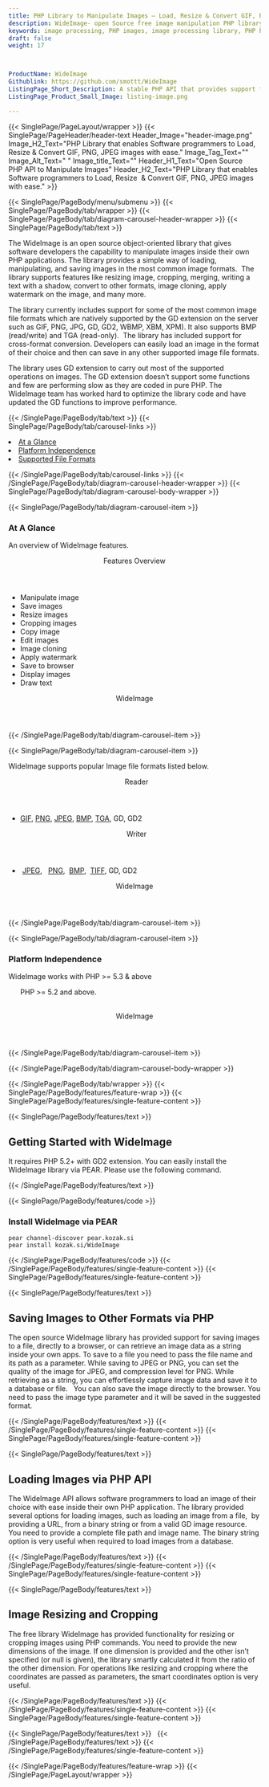 ```yaml
---
title: PHP Library to Manipulate Images – Load, Resize & Convert GIF, PNG, JPEG
description: WideImage- open Source free image manipulation PHP library allows programmers to load, manipulate & save images in GIF, PNG, JPEG, BMP, GD and GD2 formats.
keywords: image processing, PHP images, image processing library, PHP PNG API, PHP JPG, PHP image API, PHP Image creation, Modify images, Image filtering API, PHP  fade image , image filtering  API, image animation, 3d image  rendering, plasma effect, PHP Image Binarization, Display images, Transform images in PHP
draft: false
weight: 17



ProductName: WideImage
Githublink: https://github.com/smottt/WideImage
ListingPage_Short_Description: A stable PHP API that provides support for manipulating image file formats like PNG, JPEG, BMP, TIFF & more..
ListingPage_Product_Small_Image: listing-image.png 

---
```


{{< SinglePage/PageLayout/wrapper >}}
{{< SinglePage/PageHeader/header-text
Header_Image="header-image.png"
Image_H2_Text="PHP Library that enables Software programmers to Load, Resize  & Convert GIF, PNG, JPEG images with ease."
Image_Tag_Text=""
Image_Alt_Text=" "
Image_title_Text=""
Header_H1_Text="Open Source PHP API to Manipulate Images"
Header_H2_Text="PHP Library that enables Software programmers to Load, Resize  & Convert GIF, PNG, JPEG images with ease." >}}

{{< SinglePage/PageBody/menu/submenu >}}
{{< SinglePage/PageBody/tab/wrapper >}}
{{< SinglePage/PageBody/tab/diagram-carousel-header-wrapper >}}
{{< SinglePage/PageBody/tab/text >}}



<p>The WideImage is an open source object-oriented library that gives software developers the capability to manipulate images inside their own PHP applications. The library provides a simple way of loading, manipulating, and saving images in the most common image formats.  The library supports features like resizing image, cropping, merging, writing a text with a shadow, convert to other formats, image cloning, apply watermark on the image, and many more.</p>
<p>The library currently includes support for some of the most common image file formats which are natively supported by the GD extension on the server such as GIF, PNG, JPG, GD, GD2, WBMP, XBM, XPM). It also supports BMP (read/write) and TGA (read-only).  The library has included support for cross-format conversion. Developers can easily load an image in the format of their choice and then can save in any other supported image file formats.</p>
<p>The library uses GD extension to carry out most of the supported operations on images. The GD extension doesn’t support some functions and few are performing slow as they are coded in pure PHP. The WideImage team has worked hard to optimize the library code and have updated the GD functions to improve performance.</p>

{{< /SinglePage/PageBody/tab/text >}}
{{< SinglePage/PageBody/tab/carousel-links >}}

<li data-target="#diagramcarousel" data-slide-to="0"><a href="#">At a Glance</a></li>
<li data-target="#diagramcarousel" data-slide-to="2"><a href="#">Platform Independence</a></li>
<li data-target="#diagramcarousel" data-slide-to="1"><a class="activetab" href="#">Supported File Formats</a></li>


{{< /SinglePage/PageBody/tab/carousel-links >}}
{{< /SinglePage/PageBody/tab/diagram-carousel-header-wrapper >}}
{{< SinglePage/PageBody/tab/diagram-carousel-body-wrapper >}}

{{< SinglePage/PageBody/tab/diagram-carousel-item >}}
<h3>At A Glance</h3>
<p>An overview of WideImage features.</p>
<div class="diagram1 d1-poi">
<div class="d1-row">
<div class="d1-col d1-right"><header>Features Overview</header>
<ul>
<li>Manipulate image</li>
<li>Save images</li>
<li>Resize images</li>
<li>Cropping images</li>
<li>Copy image</li>
<li>Edit images</li>
<li>Image cloning</li>
<li>Apply watermark</li>
<li>Save to browser</li>
<li>Display images</li>
<li>Draw text </li>
</ul>
</div>
</div>
<div class="d1-logo" style="border: none;"><header>WideImage</header><footer><small></small></footer></div>
<!--/logo--></div>
<!--/diagram1-->
{{< /SinglePage/PageBody/tab/diagram-carousel-item >}}

{{< SinglePage/PageBody/tab/diagram-carousel-item >}}
<p>WideImage supports popular Image file formats listed below.</p>
<div class="diagram1 d2  d1-poi">
<div class="d1-row">
<div class="d1-col d1-left"><header><i class="fa fa-arrows-v "> </i> Reader</header>
<ul>
<li>
<a href="https://docs.fileformat.com/image/gif/">GIF</a>,
<a href="https://docs.fileformat.com/image/png/">PNG</a>,
<a href="https://docs.fileformat.com/image/jpeg/">JPEG</a>,
<a href="https://docs.fileformat.com/image/bmp/">BMP</a>,
<a href="https://docs.fileformat.com/image/tga/">TGA</a>, 
GD, GD2 </li>
</ul>
</div>
<!--/left-->
<div class="d1-col d1-right"><header><i class="fa  fa-long-arrow-down"> </i> Writer</header>
<ul>
<li> <a href="https://docs.fileformat.com/image/jpeg/">JPEG</a>,  
<a href="https://docs.fileformat.com/image/png/">PNG</a>, 
<a href="https://docs.fileformat.com/image/bmp/">BMP</a>, 
<a href="https://docs.fileformat.com/image/tiff/">TIFF</a>, GD, GD2</li>
</ul>
</div>
<!--/right--></div>
<!--/row-->
<div class="d1-logo" style="border: none;"><header>WideImage</header><footer><small></small></footer></div>
<!--/logo--></div>
<!--/diagram2-->
{{< /SinglePage/PageBody/tab/diagram-carousel-item >}}

{{< SinglePage/PageBody/tab/diagram-carousel-item >}}
<h3>Platform Independence</h3>
<p>WideImage works with PHP &gt;= 5.3 & above</p>
<div class="diagram1 d1-poi">
<div class="d1-row">
<div class="d1-col d1-right">
<ul>
<p>PHP &gt;= 5.2 and above.<p>
</ul>
<!--/right--></div>
<!--/left-->
<div class="d1-col d1-right"> </div>
<!--/right--></div>
<!--/row-->
<div class="d1-logo" style="border: none;"><header>WideImage</header><footer><small></small></footer></div>
<!--/logo--></div>
<!--/diagram2 -->
{{< /SinglePage/PageBody/tab/diagram-carousel-item >}}

{{< /SinglePage/PageBody/tab/diagram-carousel-body-wrapper >}}

{{< /SinglePage/PageBody/tab/wrapper >}}
{{< SinglePage/PageBody/features/feature-wrap >}}
{{< SinglePage/PageBody/features/single-feature-content >}}

{{< SinglePage/PageBody/features/text >}}
<h2 class="h2title">Getting Started with WideImage</h2>
<p>It requires PHP 5.2+ with GD2 extension. You can easily install the WideImage library via PEAR. Please use the following command.</p>
{{< /SinglePage/PageBody/features/text >}}

{{< SinglePage/PageBody/features/code >}}
<h3><strong>Install WideImage via PEAR</strong></h3>
<pre><code class="html">pear channel-discover pear.kozak.si
pear install kozak.si/WideImage </code></pre>

{{< /SinglePage/PageBody/features/code >}}
{{< /SinglePage/PageBody/features/single-feature-content >}}
{{< SinglePage/PageBody/features/single-feature-content >}}

{{< SinglePage/PageBody/features/text >}}
<h2 class="h2title">Saving Images to Other Formats via PHP</h2>
<p>The open source WideImage library has provided support for saving images to a file, directly to a browser, or can retrieve an image data as a string inside your own apps. To save to a file you need to pass the file name and its path as a parameter. While saving to JPEG or PNG, you can set the quality of the image for JPEG, and compression level for PNG. While retrieving as a string, you can effortlessly capture image data and save it to a database or file.   You can also save the image directly to the browser. You need to pass the image type parameter and it will be saved in the suggested format.</p>

{{< /SinglePage/PageBody/features/text >}}
{{< /SinglePage/PageBody/features/single-feature-content >}}
{{< SinglePage/PageBody/features/single-feature-content >}}

{{< SinglePage/PageBody/features/text >}}
<h2 class="h2title">Loading Images via PHP API</h2>
<p>The WideImage API allows software programmers to load an image of their choice with ease inside their own PHP application. The library provided several options for loading images, such as loading an image from a file,  by providing a URL, from a binary string or from a valid GD image resource.  You need to provide a complete file path and image name. The binary string option is very useful when required to load images from a database.</p>

{{< /SinglePage/PageBody/features/text >}}
{{< /SinglePage/PageBody/features/single-feature-content >}}
{{< SinglePage/PageBody/features/single-feature-content >}}

{{< SinglePage/PageBody/features/text >}}
<h2 class="h2title">Image Resizing and Cropping</h2>
<p>The free library WideImage has provided functionality for resizing or cropping images using PHP commands. You need to provide the new dimensions of the image. If one dimension is provided and the other isn’t specified (or null is given), the library smartly calculated it from the ratio of the other dimension. For operations like resizing and cropping where the coordinates are passed as parameters, the smart coordinates option is very useful.</p>

{{< /SinglePage/PageBody/features/text >}}
{{< /SinglePage/PageBody/features/single-feature-content >}}
{{< SinglePage/PageBody/features/single-feature-content >}}

{{< SinglePage/PageBody/features/text >}}
 
{{< /SinglePage/PageBody/features/text >}}
{{< /SinglePage/PageBody/features/single-feature-content >}}

{{< /SinglePage/PageBody/features/feature-wrap >}}
{{< /SinglePage/PageLayout/wrapper >}}